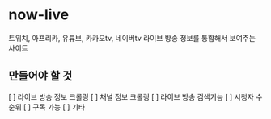 # now-live
트위치, 아프리카, 유튜브, 카카오tv, 네이버tv 라이브 방송 정보를 통합해서 보여주는 사이트

만들어야 할 것
-------------
[ ] 라이브 방송 정보 크롤링
[ ] 채널 정보 크롤링
[ ] 라이브 방송 검색기능
[ ] 시청자 수 순위
[ ] 구독 가능
[ ] 기타
